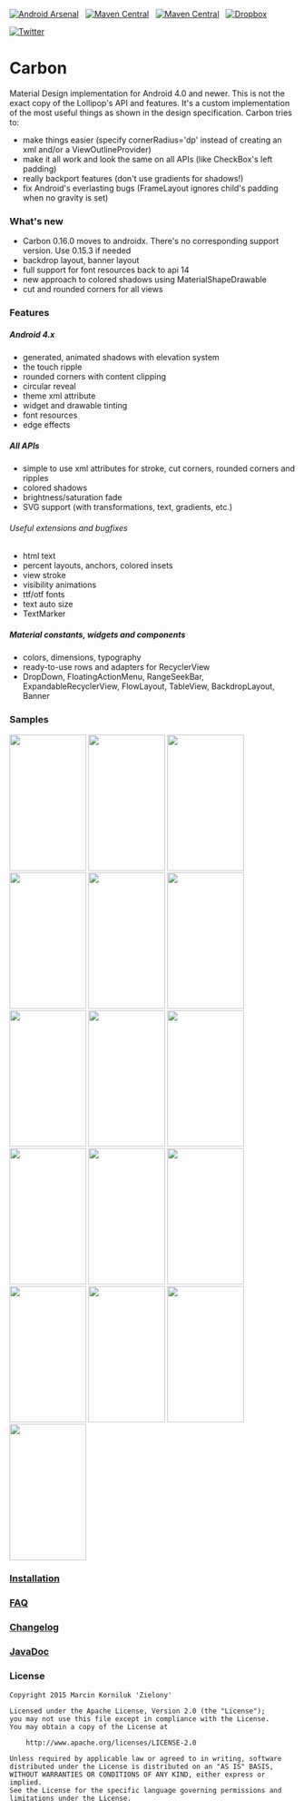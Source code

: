 [![Android Arsenal](https://img.shields.io/badge/Android%20Arsenal-Carbon-brightgreen.svg?style=flat)](https://android-arsenal.com/details/1/1491)&nbsp;&nbsp;
[![Maven Central](https://img.shields.io/badge/Maven%20Central-0.15.3-brightgreen.svg)](https://oss.sonatype.org/content/groups/public/tk/zielony/carbon/0.15.3/)&nbsp;&nbsp;
[![Maven Central](https://img.shields.io/badge/Maven%20Central-0.16.0-brightgreen.svg)](https://oss.sonatype.org/content/groups/public/tk/zielony/carbon/0.16.0/)&nbsp;&nbsp;
[![Dropbox](https://img.shields.io/badge/Dropbox-Sample%20app-brightgreen.svg)](https://www.dropbox.com/s/wllgpan9cl01mh3/samples.apk?raw=1)

[![Twitter](https://img.shields.io/badge/Twitter-GreenMakesApps-blue.svg)](https://twitter.com/GreenMakesApps)

Carbon
================
Material Design implementation for Android 4.0 and newer. This is not the exact copy of the Lollipop's API and features. It's a custom implementation of the most useful things as shown in the design specification. Carbon tries to:

 - make things easier (specify cornerRadius='dp' instead of creating an xml and/or a ViewOutlineProvider)
 - make it all work and look the same on all APIs (like CheckBox's left padding)
 - really backport features (don't use gradients for shadows!)
 - fix Android's everlasting bugs (FrameLayout ignores child's padding when no gravity is set)
 
### What's new

 - Carbon 0.16.0 moves to androidx. There's no corresponding support version. Use 0.15.3 if needed
 - backdrop layout, banner layout
 - full support for font resources back to api 14
 - new approach to colored shadows using MaterialShapeDrawable
 - cut and rounded corners for all views

### Features

##### Android 4.x

 - generated, animated shadows with elevation system
 - the touch ripple
 - rounded corners with content clipping
 - circular reveal
 - theme xml attribute
 - widget and drawable tinting
 - font resources
 - edge effects

##### All APIs

 - simple to use xml attributes for stroke, cut corners, rounded corners and ripples
 - colored shadows
 - brightness/saturation fade
 - SVG support (with transformations, text, gradients, etc.)
 
###### Useful extensions and bugfixes

 - html text
 - percent layouts, anchors, colored insets
 - view stroke
 - visibility animations
 - ttf/otf fonts
 - text auto size
 - TextMarker

##### Material constants, widgets and components

 - colors, dimensions, typography
 - ready-to-use rows and adapters for RecyclerView
 - DropDown, FloatingActionMenu, RangeSeekBar, ExpandableRecyclerView, FlowLayout, TableView, BackdropLayout, Banner

### Samples
<img src="https://github.com/ZieIony/Carbon/blob/master/images/backdrop.png" width="135px" height="240px"/> <img src="https://github.com/ZieIony/Carbon/blob/master/images/checkboxes.png" width="135px" height="240px"/> <img src="https://github.com/ZieIony/Carbon/blob/master/images/components.png" width="135px" height="240px"/> <img src="https://github.com/ZieIony/Carbon/blob/master/images/dropdown.png" width="135px" height="240px"/> <img src="https://github.com/ZieIony/Carbon/blob/master/images/fontresource.png" width="135px" height="240px"/> <img src="https://github.com/ZieIony/Carbon/blob/master/images/guidelinesbuttons.png" width="135px" height="240px"/> <img src="https://github.com/ZieIony/Carbon/blob/master/images/guidelinesmenus.png" width="135px" height="240px"/> <img src="https://github.com/ZieIony/Carbon/blob/master/images/listdialog.png" width="135px" height="240px"/> <img src="https://github.com/ZieIony/Carbon/blob/master/images/buttons.png" width="135px" height="240px"/> <img src="https://github.com/ZieIony/Carbon/blob/master/images/textfields.png" width="135px" height="240px"/> <img src="https://github.com/ZieIony/Carbon/blob/master/images/tablelayout.png" width="135px" height="240px"/> <img src="https://github.com/ZieIony/Carbon/blob/master/images/multiselect.png" width="135px" height="240px"/> <img src="https://github.com/ZieIony/Carbon/blob/master/images/powermenu.png" width="135px" height="240px"/> <img src="https://github.com/ZieIony/Carbon/blob/master/images/studiescrane.png" width="135px" height="240px"/> <img src="https://github.com/ZieIony/Carbon/blob/master/images/tabs.png" width="135px" height="240px"/> <img src="https://github.com/ZieIony/Carbon/blob/master/images/themes.png" width="135px" height="240px"/> 

### [Installation](https://github.com/ZieIony/Carbon/wiki/Installation)

### [FAQ](https://github.com/ZieIony/Carbon/wiki/FAQ)

### [Changelog](https://github.com/ZieIony/Carbon/wiki/Changelog)

### [JavaDoc](http://zieiony.github.io/Carbon/javadoc/)

### License
```
Copyright 2015 Marcin Korniluk 'Zielony'

Licensed under the Apache License, Version 2.0 (the "License");
you may not use this file except in compliance with the License.
You may obtain a copy of the License at

    http://www.apache.org/licenses/LICENSE-2.0

Unless required by applicable law or agreed to in writing, software
distributed under the License is distributed on an "AS IS" BASIS,
WITHOUT WARRANTIES OR CONDITIONS OF ANY KIND, either express or implied.
See the License for the specific language governing permissions and
limitations under the License.
```
